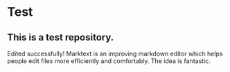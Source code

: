 # Test
## This is a test repository.
Edited successfully!
Marktext is an improving markdown editor which helps people edit files more efficiently and comfortably.
The idea is fantastic.
